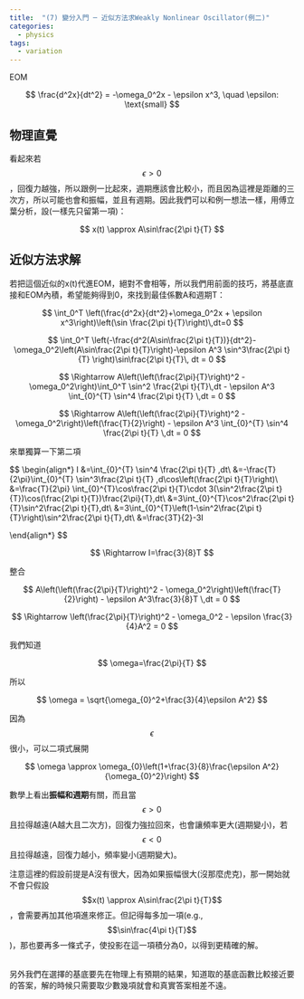 ```yaml
---
title:  "(7) 變分入門 ─ 近似方法求Weakly Nonlinear Oscillator(例二)"
categories:
  - physics
tags:
  - variation
---
```



EOM

$$
\frac{d^2x}{dt^2} = -\omega_0^2x - \epsilon x^3, \quad \epsilon: \text{small}
$$



## 物理直覺

看起來若$$\epsilon>0$$，回復力越強，所以跟例一比起來，週期應該會比較小，而且因為這裡是距離的三次方，所以可能也會和振幅，並且有週期。因此我們可以和例一想法一樣，用傅立葉分析，設(一樣先只留第一項)：

$$
x(t) \approx A\sin\frac{2\pi t}{T}
$$



## 近似方法求解

若把這個近似的x(t)代進EOM，絕對不會相等，所以我們用前面的技巧，將基底直接和EOM內積，希望能夠得到0，來找到最佳係數A和週期T：

$$
\int_0^T \left(\frac{d^2x}{dt^2}+\omega_0^2x + \epsilon x^3\right)\left(\sin \frac{2\pi t}{T}\right)\,dt=0
$$

$$
\int_0^T \left(-\frac{d^2(A\sin\frac{2\pi t}{T})}{dt^2}-\omega_0^2\left(A\sin\frac{2\pi t}{T}\right)-\epsilon A^3 \sin^3\frac{2\pi t}{T} \right)\sin\frac{2\pi t}{T}\, dt = 0
$$

$$
\Rightarrow A\left(\left(\frac{2\pi}{T}\right)^2 - \omega_0^2\right)\int_0^T \sin^2 \frac{2\pi t}{T}\,dt - \epsilon A^3 \int_{0}^{T} \sin^4	 \frac{2\pi t}{T} \,dt = 0
$$

$$
\Rightarrow A\left(\left(\frac{2\pi}{T}\right)^2 - \omega_0^2\right)\left(\frac{T}{2}\right) - \epsilon A^3 \int_{0}^{T} \sin^4	 \frac{2\pi t}{T} \,dt = 0
$$



來單獨算一下第二項

$$
\begin{align*}
I
&=\int_{0}^{T} \sin^4	 \frac{2\pi t}{T} \,dt\\
&=-\frac{T}{2\pi}\int_{0}^{T} \sin^3\frac{2\pi t}{T} \,d\cos\left(\frac{2\pi t}{T}\right)\\
&=\frac{T}{2\pi} \int_{0}^{T}\cos\frac{2\pi t}{T}\cdot 3(\sin^2\frac{2\pi t}{T})\cos(\frac{2\pi t}{T})\frac{2\pi}{T}\,dt\\
			 &=3\int_{0}^{T}\cos^2\frac{2\pi t}{T}\sin^2\frac{2\pi t}{T}\,dt\\
			 &=3\int_{0}^{T}\left(1-\sin^2\frac{2\pi t}{T}\right)\sin^2\frac{2\pi t}{T}\,dt\\
&=\frac{3T}{2}-3I
		 
\end{align*}
$$

$$
\Rightarrow I=\frac{3}{8}T
$$

整合

$$
A\left(\left(\frac{2\pi}{T}\right)^2 - \omega_0^2\right)\left(\frac{T}{2}\right) - \epsilon A^3\frac{3}{8}T \,dt = 0
$$

$$
\Rightarrow \left(\frac{2\pi}{T}\right)^2 - \omega_0^2 - \epsilon \frac{3}{4}A^2 = 0
$$

我們知道

$$
\omega=\frac{2\pi}{T}
$$

所以

$$
\omega = \sqrt{\omega_{0}^2+\frac{3}{4}\epsilon A^2}
$$

因為$$\epsilon$$很小，可以二項式展開

$$
\omega \approx \omega_{0}\left(1+\frac{3}{8}\frac{\epsilon A^2}{\omega_{0}^2}\right)
$$



數學上看出**振幅和週期**有關，而且當$$\epsilon>0$$且拉得越遠(A越大且二次方)，回復力強拉回來，也會讓頻率更大(週期變小)，若$$\epsilon<0$$且拉得越遠，回復力越小，頻率變小(週期變大)。 



注意這裡的假設前提是A沒有很大，因為如果振幅很大(沒那麼虎克)，那一開始就不會只假設$$x(t) \approx A\sin\frac{2\pi t}{T}$$，會需要再加其他項進來修正。但記得每多加一項(e.g., $$\sin\frac{4\pi t}{T}$$)，那也要再多一條式子，使投影在這一項積分為0，以得到更精確的解。


<br>
另外我們在選擇的基底要先在物理上有預期的結果，知道取的基底函數比較接近要的答案，解的時候只需要取少數幾項就會和真實答案相差不遠。